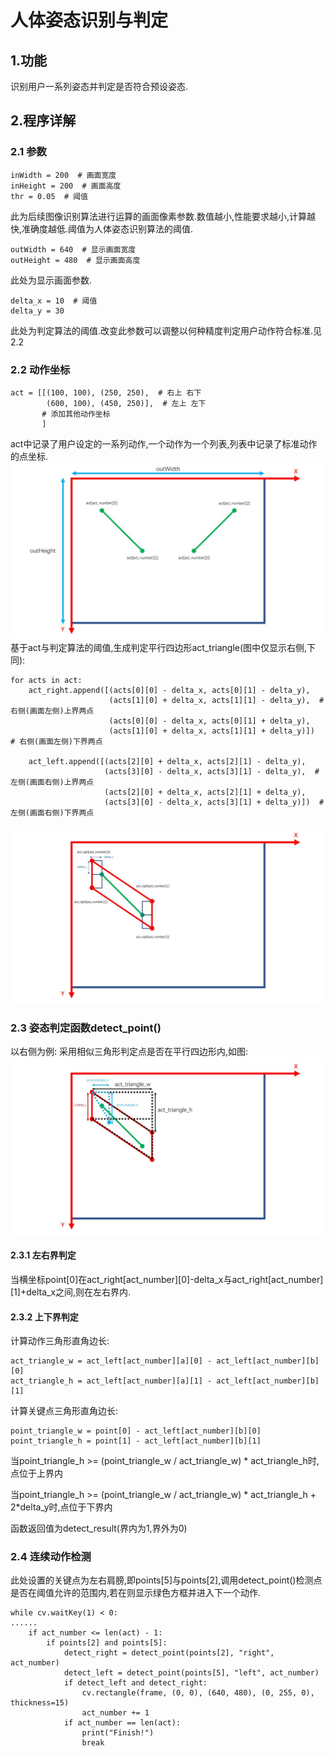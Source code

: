 # 人体姿态识别与判定

## 1.功能
识别用户一系列姿态并判定是否符合预设姿态.

## 2.程序详解

### 2.1 参数
```
inWidth = 200  # 画面宽度
inHeight = 200  # 画面高度
thr = 0.05  # 阈值
```
此为后续图像识别算法进行运算的画面像素参数.数值越小,性能要求越小,计算越快,准确度越低.阈值为人体姿态识别算法的阈值.

```
outWidth = 640  # 显示画面宽度
outHeight = 480  # 显示画面高度
```
此处为显示画面参数.

```
delta_x = 10  # 阈值
delta_y = 30
```
此处为判定算法的阈值.改变此参数可以调整以何种精度判定用户动作符合标准.见2.2

### 2.2 动作坐标
```
act = [[(100, 100), (250, 250),  # 右上 右下
        (600, 100), (450, 250)],  # 左上 左下
       # 添加其他动作坐标
       ]
```
act中记录了用户设定的一系列动作,一个动作为一个列表,列表中记录了标准动作的点坐标.
![1.jpg](./graph/1.JPG)
基于act与判定算法的阈值,生成判定平行四边形act_triangle(图中仅显示右侧,下同):
```
for acts in act:
    act_right.append([(acts[0][0] - delta_x, acts[0][1] - delta_y),
                      (acts[1][0] + delta_x, acts[1][1] - delta_y),  # 右侧(画面左侧)上界两点
                      (acts[0][0] - delta_x, acts[0][1] + delta_y),
                      (acts[1][0] + delta_x, acts[1][1] + delta_y)])  # 右侧(画面左侧)下界两点

    act_left.append([(acts[2][0] + delta_x, acts[2][1] - delta_y),
                     (acts[3][0] - delta_x, acts[3][1] - delta_y),  # 左侧(画面右侧)上界两点
                     (acts[2][0] + delta_x, acts[2][1] + delta_y),
                     (acts[3][0] - delta_x, acts[3][1] + delta_y)])  # 左侧(画面右侧)下界两点
```
![2.jpg](./graph/2.JPG)

### 2.3 姿态判定函数detect_point()
以右侧为例:
采用相似三角形判定点是否在平行四边形内,如图:
![3.jpg](./graph/3.JPG)
#### 2.3.1 左右界判定
当横坐标point[0]在act_right[act_number][0]-delta_x与act_right[act_number][1]+delta_x之间,则在左右界内.
#### 2.3.2 上下界判定
计算动作三角形直角边长:
```
act_triangle_w = act_left[act_number][a][0] - act_left[act_number][b][0]
act_triangle_h = act_left[act_number][a][1] - act_left[act_number][b][1]
```
计算关键点三角形直角边长:
```
point_triangle_w = point[0] - act_left[act_number][b][0]
point_triangle_h = point[1] - act_left[act_number][b][1]
```
当point_triangle_h >= (point_triangle_w / act_triangle_w) * act_triangle_h时,点位于上界内

当point_triangle_h >= (point_triangle_w / act_triangle_w) * act_triangle_h + 2*delta_y时,点位于下界内

函数返回值为detect_result(界内为1,界外为0)

### 2.4 连续动作检测
此处设置的关键点为左右肩膀,即points[5]与points[2],调用detect_point()检测点是否在阈值允许的范围内,若在则显示绿色方框并进入下一个动作.
```
while cv.waitKey(1) < 0:
......
    if act_number <= len(act) - 1:
        if points[2] and points[5]:
            detect_right = detect_point(points[2], "right", act_number)
            detect_left = detect_point(points[5], "left", act_number)
            if detect_left and detect_right:
                cv.rectangle(frame, (0, 0), (640, 480), (0, 255, 0), thickness=15)
                act_number += 1
            if act_number == len(act):
                print("Finish!")
                break
```
